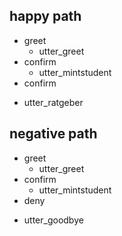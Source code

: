 ## happy path
* greet
  - utter_greet
* confirm
  - utter_mintstudent
* confirm
 - utter_ratgeber
  
## negative path
* greet
  - utter_greet
* confirm
  - utter_mintstudent
* deny
 - utter_goodbye